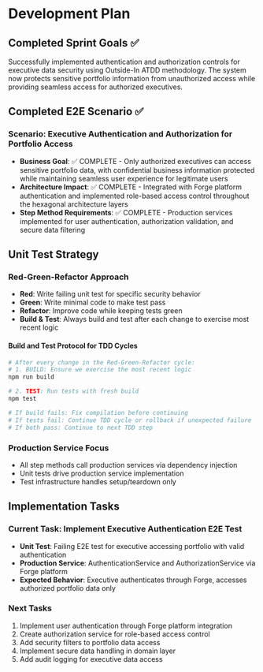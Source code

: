 # Development Plan

## Completed Sprint Goals ✅
Successfully implemented authentication and authorization controls for executive data security using Outside-In ATDD methodology. The system now protects sensitive portfolio information from unauthorized access while providing seamless access for authorized executives.

## Completed E2E Scenario ✅
### Scenario: Executive Authentication and Authorization for Portfolio Access
- **Business Goal**: ✅ COMPLETE - Only authorized executives can access sensitive portfolio data, with confidential business information protected while maintaining seamless user experience for legitimate users
- **Architecture Impact**: ✅ COMPLETE - Integrated with Forge platform authentication and implemented role-based access control throughout the hexagonal architecture layers
- **Step Method Requirements**: ✅ COMPLETE - Production services implemented for user authentication, authorization validation, and secure data filtering

## Unit Test Strategy
### Red-Green-Refactor Approach
- **Red**: Write failing unit test for specific security behavior
- **Green**: Write minimal code to make test pass
- **Refactor**: Improve code while keeping tests green
- **Build & Test**: Always build and test after each change to exercise most recent logic

#### Build and Test Protocol for TDD Cycles
```bash
# After every change in the Red-Green-Refactor cycle:
# 1. BUILD: Ensure we exercise the most recent logic
npm run build

# 2. TEST: Run tests with fresh build
npm test

# If build fails: Fix compilation before continuing
# If tests fail: Continue TDD cycle or rollback if unexpected failure
# If both pass: Continue to next TDD step
```

### Production Service Focus
- All step methods call production services via dependency injection
- Unit tests drive production service implementation
- Test infrastructure handles setup/teardown only

## Implementation Tasks
### Current Task: Implement Executive Authentication E2E Test
- **Unit Test**: Failing E2E test for executive accessing portfolio with valid authentication
- **Production Service**: AuthenticationService and AuthorizationService via Forge platform
- **Expected Behavior**: Executive authenticates through Forge, accesses authorized portfolio data only

### Next Tasks
1. Implement user authentication through Forge platform integration
2. Create authorization service for role-based access control
3. Add security filters to portfolio data access
4. Implement secure data handling in domain layer
5. Add audit logging for executive data access